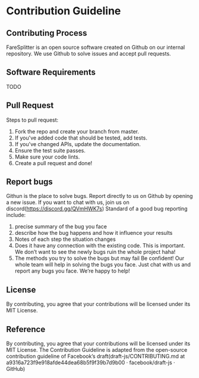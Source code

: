 # Contribution Guideline

## Contributing Process
 FareSplitter is an open source software created on Github on our internal repository. We use Github to solve issues and accept pull requests.

## Software Requirements

TODO

## Pull Request

Steps to pull request:
1.	Fork the repo and create your branch from master.
2.	If you've added code that should be tested, add tests.
3.	If you've changed APIs, update the documentation.
4.	Ensure the test suite passes.
5.	Make sure your code lints.
6.	Create a pull request and done!

## Report bugs
Githun is the place to solve bugs. Report directly to us on Github by opening a new issue. If you want to chat with us, join us on discord(https://discord.gg/QVmHWK7s)
Standard of a good bug reporting include:
1.	precise summary of the bug you face
2.	describe how the bug happens and how it influence your results
3.	Notes of each step the situation changes
4.	Does it have any connection with the existing code. This is important. We don’t want to see the newly bugs ruin the whole project haha!
5.	The methods you try to solve the bugs but may fail
Be confident! Our whole team will help in solving the bugs you face. Just chat with us and report any bugs you face. We’re happy to help!

## License
By contributing, you agree that your contributions will be licensed under its MIT License.

## Reference
By contributing, you agree that your contributions will be licensed under its MIT License.
The Contribution Guideline is adapted from the open-source contribution guideline of Facebook’s draft(draft-js/CONTRIBUTING.md at a9316a723f9e918afde44dea68b5f9f39b7d9b00 · facebook/draft-js · GitHub)
